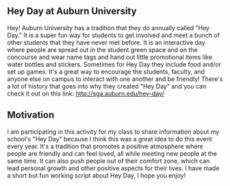 ## Hey Day at Auburn University
Hey! Auburn University has a tradition that they do annually called "Hey Day." It is a super fun way for students to get involved and meet a bunch of other students that they have never met before. It is an interactive day where people are spread out in the student green space and on the concourse and wear name tags and hand out little promotional items like water bottles and stickers. Sometimes for Hey Day they include food and/or set up games. It's a great way to encourage the students, faculty, and anyone else on campus to interact with one another and be friendly! There's a lot of history that goes into why they created "Hey Day" and you can check it out on this link: http://sga.auburn.edu/hey-day/
## Motivation
I am participating in this activity for my class to share information about my school's "Hey Day" because I think this was a great idea to do this event every year. It's a tradition that promotes a positive atmosphere where people are friendly and can feel loved, all while meeting new people at the same time. It can also push people out of their comfort zone, which can lead personal growth and other positive aspects for their lives. I have made a short but fun working script about Hey Day, I hope you enjoy!
